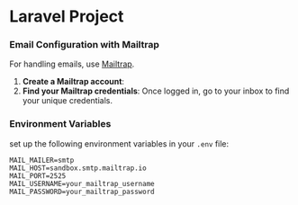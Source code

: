 # Laravel Project


### Email Configuration with Mailtrap

For handling emails, use [Mailtrap](https://mailtrap.io/). 

1. **Create a Mailtrap account**:
2. **Find your Mailtrap credentials**: Once logged in, go to your inbox to find your unique credentials.

### Environment Variables

set up the following environment variables in your `.env` file:

```plaintext
MAIL_MAILER=smtp
MAIL_HOST=sandbox.smtp.mailtrap.io
MAIL_PORT=2525
MAIL_USERNAME=your_mailtrap_username
MAIL_PASSWORD=your_mailtrap_password
```
